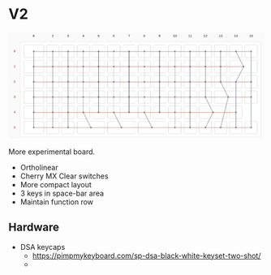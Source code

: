 # V2

![](img/v2_wiring_matrix.png)

More experimental board.

- Ortholinear
- Cherry MX Clear switches
- More compact layout
- 3 keys in space-bar area
- Maintain function row


## Hardware

- DSA keycaps
    - https://pimpmykeyboard.com/sp-dsa-black-white-keyset-two-shot/
    -

